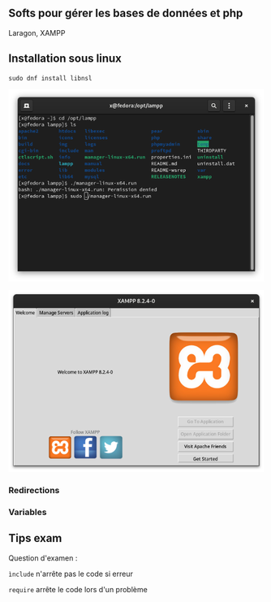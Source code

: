 ## Softs pour gérer les bases de données et php

Laragon, XAMPP

## Installation sous linux



```
sudo dnf install libnsl
```

![Alt text](<assets/images/Screenshot from 2023-10-10 15-15-13.png>)

![Alt text](<assets/images/Screenshot from 2023-10-10 15-15-22.png>)

### Redirections

### Variables

## Tips exam

Question d'examen :

```ìnclude``` n'arrête pas le code si erreur

```require``` arrête le code lors d'un problème

